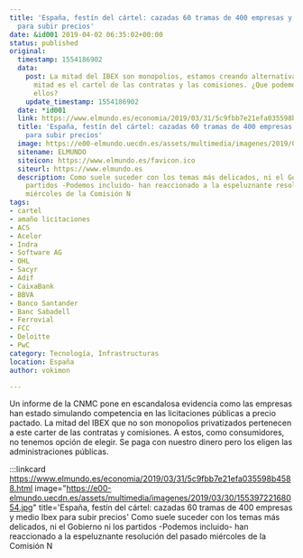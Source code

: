 ```yaml
---
title: 'España, festín del cártel: cazadas 60 tramas de 400 empresas y medio Ibex
  para subir precios'
date: &id001 2019-04-02 06:35:02+00:00
status: published
original:
  timestamp: 1554186902
  data:
    post: La mitad del IBEX son monopolios, estamos creando alternativas. La otra
      mitad es el cartel de las contratas y las comisiones. ¿Que podemos hacer contra
      ellos?
    update_timestamp: 1554186902
  date: *id001
  link: https://www.elmundo.es/economia/2019/03/31/5c9fbb7e21efa035598b4588.html
  title: 'España, festín del cártel: cazadas 60 tramas de 400 empresas y medio Ibex
    para subir precios'
  image: https://e00-elmundo.uecdn.es/assets/multimedia/imagenes/2019/03/30/15539722168054.jpg
  sitename: ELMUNDO
  siteicon: https://www.elmundo.es/favicon.ico
  siteurl: https://www.elmundo.es
  description: Como suele suceder con los temas más delicados, ni el Gobierno ni los
    partidos -Podemos incluido- han reaccionado a la espeluznante resolución del pasado
    miércoles de la Comisión N
tags:
- cartel
- amaño licitaciones
- ACS
- Acelor
- Indra
- Software AG
- OHL
- Sacyr
- Adif
- CaixaBank
- BBVA
- Banco Santander
- Banc Sabadell
- Ferrovial
- FCC
- Deloitte
- PwC
category: Tecnología, Infrastructuras
location: España
author: vokimon

---
```

Un informe de la CNMC pone en escandalosa evidencia como las empresas
han estado simulando competencia en las licitaciones públicas a precio pactado.
La mitad del IBEX que no son monopolios privatizados
pertenecen a este carter de las contratas y comisiones.
A estos, como consumidores, no tenemos opción de elegir.
Se paga con nuestro dinero pero los eligen las administraciones públicas.

:::linkcard https://www.elmundo.es/economia/2019/03/31/5c9fbb7e21efa035598b4588.html image="https://e00-elmundo.uecdn.es/assets/multimedia/imagenes/2019/03/30/15539722168054.jpg" title='España, festín del cártel: cazadas 60 tramas de 400 empresas y medio Ibex para subir precios'
    Como suele suceder con los temas más delicados, ni el Gobierno ni los partidos -Podemos incluido- han reaccionado a la espeluznante resolución del pasado miércoles de la Comisión N

